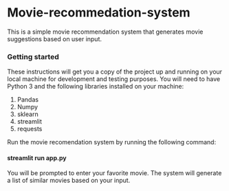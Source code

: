 # Movie-recommedation-system
This is a simple movie recommendation system that generates movie suggestions based on user input.

### Getting started
These instructions will get you a copy of the project up and running on your local machine for development and testing purposes.
You will need to have Python 3 and the following libraries installed on your machine:
1. Pandas
2. Numpy
3. sklearn
4. streamlit
5. requests

Run the movie recomendation system by running the following command:
#### streamlit run app.py
You will be prompted to enter your favorite movie.
The system will generate a list of similar movies based on your input.
